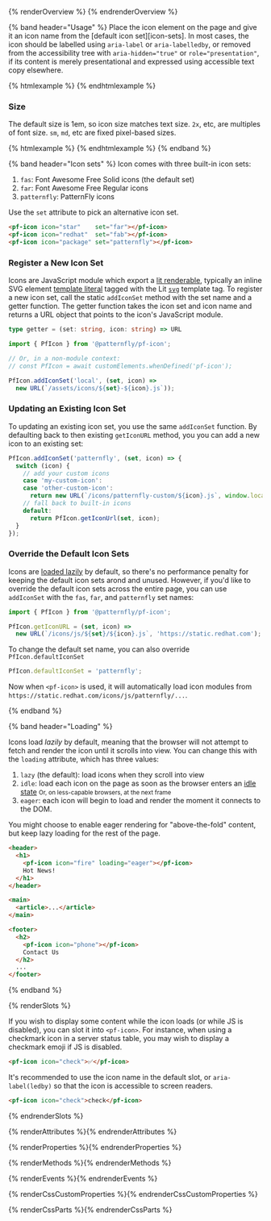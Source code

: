 <style>
  main.basic pf-icon[circled] {
    margin-right: 8px;
    margin-bottom: 8px;
  }
</style>

{% renderOverview %}
  <pf-icon icon="user" size="xl"></pf-icon>
  <pf-icon icon="lock" size="xl"></pf-icon>
  <pf-icon icon="laptop" size="xl"></pf-icon>
  <pf-icon icon="cloud" size="xl"></pf-icon>
{% endrenderOverview %}

{% band header="Usage" %}
  Place the icon element on the page and give it an icon name from the [default
  icon set][icon-sets]. In most cases, the icon should be labelled using
  `aria-label` or `aria-labelledby`, or removed from the accessibility tree
  with `aria-hidden="true"` or `role="presentation"`, if its content is merely
  presentational and expressed using accessible text copy elsewhere.

  {% htmlexample %}
  <pf-icon icon="user" aria-label="user"></pf-icon>
  <pf-icon icon="lock" aria-label="lock"></pf-icon>
  <pf-icon icon="laptop" aria-label="laptop"></pf-icon>
  <pf-icon icon="cloud" aria-label="cloud"></pf-icon>
  {% endhtmlexample %}

  ### Size
  The default size is 1em, so icon size matches text size.  `2x`, etc, are
  multiples of font size.  `sm`, `md`, etc are fixed pixel-based sizes.

  {% htmlexample %}
  <pf-icon icon="user" size="sm"></pf-icon>
  <pf-icon icon="user" size="md"></pf-icon>
  <pf-icon icon="user" size="lg"></pf-icon>
  <pf-icon icon="user" size="xl"></pf-icon>
  {% endhtmlexample %}
{% endband %}

{% band header="Icon sets" %}
Icon comes with three built-in icon sets:

1. `fas`: Font Awesome Free Solid icons (the default set)
1. `far`: Font Awesome Free Regular icons
1. `patternfly`: PatternFly icons

Use the `set` attribute to pick an alternative icon set.
```html
<pf-icon icon="star"    set="far"></pf-icon>
<pf-icon icon="redhat"  set="fab"></pf-icon>
<pf-icon icon="package" set="patternfly"></pf-icon>
```

### Register a New Icon Set

Icons are JavaScript module which export a [lit renderable][renderable],
typically an inline SVG element [template literal][template-literals] tagged
with the Lit [`svg`][svg-tag] template tag. To register a new icon set, call
the static `addIconSet` method with the set name and a getter function. The
getter function takes the icon set and icon name and returns a URL object that
points to the icon's JavaScript module.

```ts
type getter = (set: string, icon: string) => URL
```

```javascript
import { PfIcon } from '@patternfly/pf-icon';

// Or, in a non-module context:
// const PfIcon = await customElements.whenDefined('pf-icon');

PfIcon.addIconSet('local', (set, icon) =>
  new URL(`/assets/icons/${set}-${icon}.js`));
```

### Updating an Existing Icon Set

To updating an existing icon set, you use the same `addIconSet` function. By
defaulting back to then existing `getIconURL` method, you  you can add a new
icon to an existing set:

```js
PfIcon.addIconSet('patternfly', (set, icon) => {
  switch (icon) {
    // add your custom icons
    case 'my-custom-icon':
    case 'other-custom-icon':
      return new URL(`/icons/patternfly-custom/${icon}.js`, window.location.href);
    // fall back to built-in icons
    default:
      return PfIcon.getIconUrl(set, icon);
  }
});
```

### Override the Default Icon Sets

Icons are [loaded lazily](#loading) by default, so there's no performance
penalty for keeping the default icon sets arond and unused. However, if you'd
like to override the default icon sets across the entire page, you can use
`addIconSet` with the `fas`, `far`, and `patternfly` set names:

```js
import { PfIcon } from '@patternfly/pf-icon';

PfIcon.getIconURL = (set, icon) =>
  new URL(`/icons/js/${set}/${icon}.js`, 'https://static.redhat.com');
```

To change the default set name, you can also override `PfIcon.defaultIconSet`

```js
PfIcon.defaultIconSet = 'patternfly';
```

Now when `<pf-icon>` is used, it will automatically load icon modules from
`https://static.redhat.com/icons/js/patternfly/...`.

{% endband %}

{% band header="Loading" %}

Icons load _lazily_ by default, meaning that the browser will not attempt to
fetch and render the icon until it scrolls into view. You can change this with
the `loading` attribute, which has three values:

1. `lazy` (the default): load icons when they scroll into view
2. `idle`: load each icon on the page as soon as the browser enters an [idle
   state][ric] <small>Or, on less-capable browsers, at the next frame</small>
3. `eager`: each icon will begin to load and render the moment it connects to
   the DOM.

You might choose to enable eager rendering for "above-the-fold" content, but
keep lazy loading for the rest of the page.

```html
<header>
  <h1>
    <pf-icon icon="fire" loading="eager"></pf-icon>
    Hot News!
  </h1>
</header>

<main>
  <article>...</article>
</main>

<footer>
  <h2>
    <pf-icon icon="phone"></pf-icon>
    Contact Us
  </h2>
  ...
</footer>
```
{% endband %}

{% renderSlots %}

If you wish to display some content while the icon loads (or while JS is
disabled), you can slot it into `<pf-icon>`. For instance, when using a
checkmark icon in a server status table, you may wish to display a checkmark
emoji if JS is disabled.

```html
<pf-icon icon="check">✅</pf-icon>
```

It's recommended to use the icon name in the default slot, or
`aria-label(ledby)` so that the icon is accessible to screen readers.

```html
<pf-icon icon="check">check</pf-icon>
```
{% endrenderSlots %}

{% renderAttributes %}{% endrenderAttributes %}

{% renderProperties %}{% endrenderProperties %}

{% renderMethods %}{% endrenderMethods %}

{% renderEvents %}{% endrenderEvents %}

{% renderCssCustomProperties %}{% endrenderCssCustomProperties %}

{% renderCssParts %}{% endrenderCssParts %}

[renderable]: https://lit.dev/docs/components/rendering/
[template-literals]: https://developer.mozilla.org/en-US/docs/Web/JavaScript/Reference/Template_literals
[svg-tag]: https://lit.dev/docs/api/templates/#svg
[ric]: https://developer.mozilla.org/en-US/docs/Web/API/Window/requestIdleCallback
